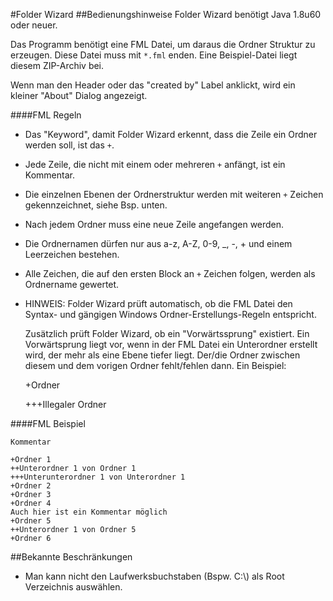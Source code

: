 #Folder Wizard
##Bedienungshinweise
Folder Wizard benötigt Java 1.8u60 oder neuer.

Das Programm benötigt eine FML Datei, um daraus die Ordner Struktur zu erzeugen.
Diese Datei muss mit `*.fml` enden. Eine Beispiel-Datei liegt diesem ZIP-Archiv bei.

Wenn man den Header oder das "created by" Label anklickt, wird ein kleiner "About" Dialog angezeigt.

####FML Regeln
- Das "Keyword", damit Folder Wizard erkennt, dass die Zeile ein Ordner werden soll, ist das `+`.
- Jede Zeile, die nicht mit einem oder mehreren `+` anfängt, ist ein Kommentar.
- Die einzelnen Ebenen der Ordnerstruktur werden mit weiteren `+` Zeichen gekennzeichnet, siehe Bsp. unten.
- Nach jedem Ordner muss eine neue Zeile angefangen werden.
- Die Ordnernamen dürfen nur aus a-z, A-Z, 0-9, _, -, + und einem Leerzeichen bestehen.
- Alle Zeichen, die auf den ersten Block an `+` Zeichen folgen, werden als Ordnername gewertet.
- HINWEIS: Folder Wizard prüft automatisch, ob die FML Datei den Syntax- und gängigen Windows Ordner-Erstellungs-Regeln entspricht.
   
  Zusätzlich prüft Folder Wizard, ob ein "Vorwärtssprung" existiert. Ein Vorwärtsprung liegt vor, 
  wenn in der FML Datei ein Unterordner erstellt wird, der mehr als eine Ebene tiefer liegt.
  Der/die Ordner zwischen diesem und dem vorigen Ordner fehlt/fehlen dann.
  Ein Beispiel:

  +Ordner
  
  +++Illegaler Ordner

####FML Beispiel
```
Kommentar
 
+Ordner 1
++Unterordner 1 von Ordner 1
+++Unterunterordner 1 von Unterordner 1
+Ordner 2
+Ordner 3
+Ordner 4
Auch hier ist ein Kommentar möglich
+Ordner 5
++Unterordner 1 von Ordner 5
+Ordner 6
```

##Bekannte Beschränkungen
- Man kann nicht den Laufwerksbuchstaben (Bspw. C:\\) als Root Verzeichnis auswählen.